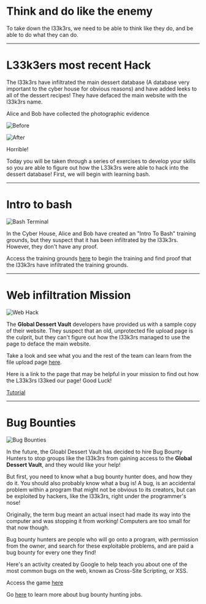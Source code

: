 # Think and do like the enemy 

To take down the l33k3rs, we need to be able to think like they do, and be able to do what they can do. 

---

# L33k3ers most recent Hack

The l33k3rs have infiltrated the main dessert database (A database very important to the cyber house for obvious reasons) and have added leeks to all of the dessert recipes! They have defaced the main website with the l33k3rs name.

Alice and Bob have collected the photographic evidence

![Before](https://udel.codes/cyber2/Global%20Dessert%20Archive.png)

![After](https://udel.codes/cyber2/With%20Leeks.png)

Horrible!

Today you will be taken through a series of exercises to develop your skills so you are able to figure out how the L33k3rs were able to hack into the dessert database! First, we will begin with learning bash.

---

# Intro to bash 

![Bash Terminal](https://help.apple.com/assets/5D92A6940946227D4301035B/5D92A6A50946227D43010362/en_US/dfa4eabaceda47fa30991ecfd2c28d7c.png)

In the Cyber House, Alice and Bob have created an "Intro To Bash" training grounds, but they suspect that it has been infiltrated by the l33k3rs. However, they don't have any proof. 

Access the training grounds <a href="https://udel.codes/cyber2/Bash_Tutorial" target="_blank">here</a> to begin the training and find proof that the l33k3rs have infiltrated the training grounds.  

---

# Web infiltration Mission

![Web Hack](https://us.res.keymedia.com/files/image/iStock_databreach1_68635595_SMALL%20(500%20x%20333).jpg)

The **Global Dessert Vault** developers have provided us with a sample copy of their website. They suspect that an old, unprotected file upload page is the culprit, but they can't figure out how the l33k3rs managed to use the page to deface the main website. 

Take a look and see what you and the rest of the team can learn from the file upload page <a href="http://desserts.gel.webfactional.com/" target="_blank">here</a>.

Here is a link to the page that may be helpful in your mission to find out how the L33k3rs l33ked our page! Good Luck! 

<a href="https://udel.codes/cyber2/File_Upload_Tutorial" target="_blank">Tutorial</a>

---

# Bug Bounties

![Bug Bounties](https://miro.medium.com/max/800/0*lHeMJ6vBYiSYvPaZ.png)

In the future, the Gloabl Dessert Vault has decided to hire Bug Bounty Hunters to stop groups like the l33k3rs from gaining access to the **Global Dessert Vault**, and they would like your help! 

But first, you need to know what a bug bounty hunter does, and how they do it. 
You should also probably know what a bug is! A bug, is an accidental problem within a program that might not be obvious to its creators, but can be exploited by hackers, like the l33k3rs, right under the programmer's nose! 

Originally, the term bug meant an actual insect had made its way into the computer and was stopping it from working! Computers are too small for that now though. 

Bug bounty hunters are people who will go onto a program, with permission from the owner, and search for these exploitable problems, and are paid a bug bounty for every one they find! 

Here's an activity created by Google to help teach you about one of the most common bugs on the web, known as Cross-Site Scripting, or XSS. 

Access the game [here](https://xss-game.appspot.com/?utm_source=webopsweekly&utm_medium=email)

Go [here](https://www.hackerone.com/internet-bug-bounty) to learn more about bug bounty hunting jobs. 

